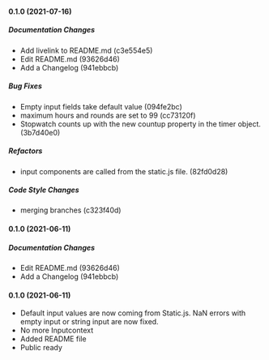 #### 0.1.0 (2021-07-16)

##### Documentation Changes

*  Add livelink to README.md (c3e554e5)
*  Edit README.md (93626d46)
*  Add a Changelog (941ebbcb)

##### Bug Fixes

*  Empty input fields take default value (094fe2bc)
*  maximum hours and rounds are set to 99 (cc73120f)
*  Stopwatch counts up with the new countup property in the timer object. (3b7d40e0)

##### Refactors

*  input components are called from the static.js file. (82fd0d28)

##### Code Style Changes

*  merging branches (c323f40d)

#### 0.1.0 (2021-06-11)

##### Documentation Changes

*  Edit README.md (93626d46)
*  Add a Changelog (941ebbcb)

#### 0.1.0 (2021-06-11)

- Default input values are now coming from Static.js. NaN errors with empty input or string input are now fixed.
- No more Inputcontext
- Added README file
- Public ready
